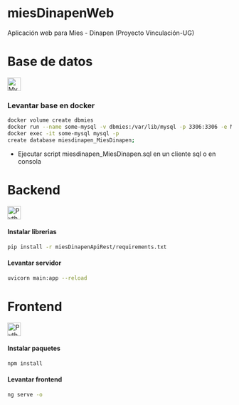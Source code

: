 # miesDinapenWeb
Aplicación web para Mies - Dinapen (Proyecto Vinculación-UG)

# Base de datos
<span align="left">
<img title="MySQL" alt="MySQL" src="https://raw.githubusercontent.com/Thomas-George-T/Thomas-George-T/master/assets/mysql.svg" width="30" height="30" />
</span>

### Levantar base en docker
```sh
docker volume create dbmies
docker run --name some-mysql -v dbmies:/var/lib/mysql -p 3306:3306 -e MYSQL_ROOT_PASSWORD=12345 -d mysql:5.7.38
docker exec -it some-mysql mysql -p
create database miesdinapen_MiesDinapen;
```
- Ejecutar script miesdinapen_MiesDinapen.sql en un cliente sql o en consola


# Backend
<span align="left">	<img title="Python" alt="Python" src="https://raw.githubusercontent.com/Thomas-George-T/Thomas-George-T/master/assets/python.svg" width="30" height="30" /></span>

#### Instalar librerias
```sh
pip install -r miesDinapenApiRest/requirements.txt
```
#### Levantar servidor
```sh
uvicorn main:app --reload
```

# Frontend
<span align="left"> <img title="Angular" alt="Python" src="https://cdn.worldvectorlogo.com/logos/angular-icon.svg" width="30" height="30" /> </span>

#### Instalar paquetes
```sh
npm install
```
#### Levantar frontend
```sh
ng serve -o
```
